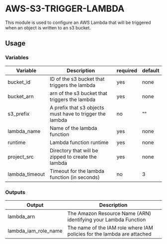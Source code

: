 # AWS-S3-TRIGGER-LAMBDA

This module is used to configure an AWS Lambda that will be triggered when an object
is written to an s3 bucket.

## Usage

### Variables

| Variable       | Description                                              | required | default |
| -------------- | -------------------------------------------------------- | -------- | ------- |
| bucket_id      | ID of the s3 bucket that triggers the lambda             | yes      | none    |
| bucket_arn     | arn of the s3 bucket that triggers the lambda            | yes      | none    |
| s3_prefix      | A prefix that s3 objects must have to trigger the lambda | no       | ""      |
| lambda_name    | Name of the lambda function                              | yes      | none    |
| runtime        | Lambda function runtime                                  | yes      | none    |
| project_src    | Directory that will be zipped to create the lambda       | yes      | none    |
| lambda_timeout | Timeout for the lambda function (in seconds)             | no       | 3       |

### Outputs

| Output               | Description                                                             |
| -------------------- | ----------------------------------------------------------------------- |
| lambda_arn           | The Amazon Resource Name (ARN) identifying your Lambda Function         |
| lambda_iam_role_name | The name of the IAM role where IAM policies for the lambda are attached |
